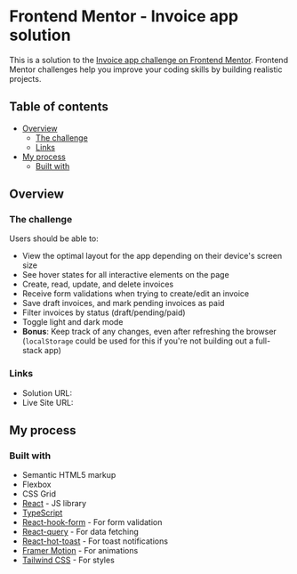 # Frontend Mentor - Invoice app solution

This is a solution to the [Invoice app challenge on Frontend Mentor](https://www.frontendmentor.io/challenges/invoice-app-i7KaLTQjl). Frontend Mentor challenges help you improve your coding skills by building realistic projects.

## Table of contents

- [Overview](#overview)
  - [The challenge](#the-challenge)
  - [Links](#links)
- [My process](#my-process)
  - [Built with](#built-with)

## Overview

### The challenge

Users should be able to:

- View the optimal layout for the app depending on their device's screen size
- See hover states for all interactive elements on the page
- Create, read, update, and delete invoices
- Receive form validations when trying to create/edit an invoice
- Save draft invoices, and mark pending invoices as paid
- Filter invoices by status (draft/pending/paid)
- Toggle light and dark mode
- **Bonus**: Keep track of any changes, even after refreshing the browser (`localStorage` could be used for this if you're not building out a full-stack app)

### Links

- Solution URL: 
- Live Site URL: 

## My process

### Built with

- Semantic HTML5 markup
- Flexbox
- CSS Grid
- [React](https://reactjs.org/) - JS library
- [TypeScript](https://www.typescriptlang.org/)
- [React-hook-form](https://react-hook-form.com/) - For form validation
- [React-query](https://tanstack.com/query/latest/) - For data fetching
- [React-hot-toast](https://react-hot-toast.com/) - For toast notifications
- [Framer Motion](https://www.framer.com/motion/) - For animations
- [Tailwind CSS](https://tailwindcss.com/) - For styles
